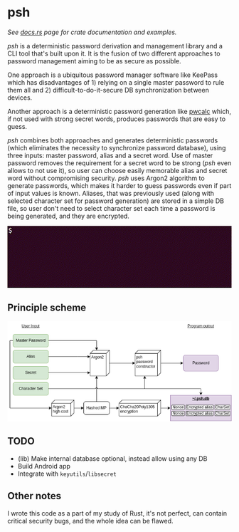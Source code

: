 # psh

*See [docs.rs](https://docs.rs/psh/latest/psh/) page for crate documentation and examples.*

*psh* is a deterministic password derivation and management library and a CLI tool that's built upon
it. It is the fusion of two different approaches to password management aiming to be as secure as
possible.

One approach is a ubiquitous password manager software like KeePass which has disadvantages of 1)
relying on a single master password to rule them all and 2) difficult-to-do-it-secure DB
synchronization between devices.

Another approach is a deterministic password generation like [pwcalc](https://github.com/pmorjan/pwcalc-chrome)
which, if not used with strong secret words, produces passwords that are easy to guess.

*psh* combines both approaches and generates deterministic passwords (which eliminates the necessity
to synchronize password database), using three inputs: master password, alias and a secret word.
Use of master password removes the requirement for a secret word to be strong (*psh* even allows to
not use it), so user can choose easily memorable alias and secret word without compromising
security. *psh* uses Argon2 algorithm to generate passwords, which makes it harder to guess passwords
even if part of input values is known. Aliases, that was previously used (along with selected
character set for password generation) are stored in a simple DB file, so user don't need to select
character set each time a password is being generated, and they are encrypted.

![](/psh.gif "")

## Principle scheme

![](/psh.png "")

## TODO

* (lib) Make internal database optional, instead allow using any DB
* Build Android app
* Integrate with `keyutils`/`libsecret`

## Other notes

I wrote this code as a part of my study of Rust, it's not perfect, can contain critical security
bugs, and the whole idea can be flawed.
